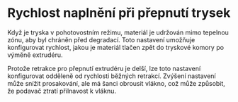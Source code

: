 Rychlost naplnění při přepnutí trysek
====
Když je tryska v pohotovostním režimu, materiál je udržován mimo tepelnou zónu, aby byl chráněn před degradací. Toto nastavení umožňuje konfigurovat rychlost, jakou je materiál tlačen zpět do tryskové komory po výměně extrudéru.

Protože retrakce pro přepnutí extrudéru je delší, lze toto nastavení konfigurovat odděleně od rychlosti běžných retrakcí. Zvýšení nastavení může snížit prosakování, ale má šanci obrousit vlákno, což může způsobit, že podavač ztratí přilnavost k vláknu.
